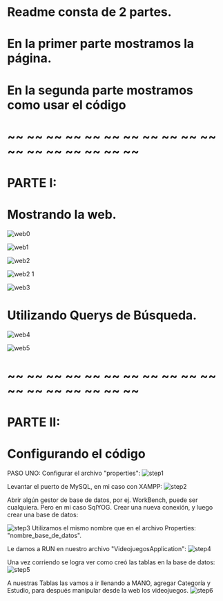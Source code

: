 # Readme consta de 2 partes.
# En la primer parte mostramos la página.
# En la segunda parte mostramos como usar el código
# ~~ ~~ ~~ ~~ ~~ ~~ ~~ ~~ ~~ ~~ ~~ ~~ ~~ ~~ ~~ ~~ ~~ ~~
# PARTE I:
# Mostrando la web.

![web0](https://user-images.githubusercontent.com/65823769/141187718-2bfcca3b-4d3a-4105-8d34-7a111e92df41.png)

![web1](https://user-images.githubusercontent.com/65823769/141187765-007709ea-bf2e-4490-89ec-ec98c4a145eb.png)

![web2](https://user-images.githubusercontent.com/65823769/141187784-09da8322-1624-4c51-9b2f-0a3c481890a1.png)

![web2 1](https://user-images.githubusercontent.com/65823769/141187794-f09bb5b2-9149-4a92-be52-de08fc060998.png)

![web3](https://user-images.githubusercontent.com/65823769/141187799-60142333-439f-4d29-8e25-9d836baea766.png)

# Utilizando Querys de Búsqueda.
![web4](https://user-images.githubusercontent.com/65823769/141187806-5543e7ea-2d6a-4ba8-865e-ceef9663f410.png)

![web5](https://user-images.githubusercontent.com/65823769/141187812-e42170b8-718d-4cf5-98ca-5a310c838e8b.png)



# ~~ ~~ ~~ ~~ ~~ ~~ ~~ ~~ ~~ ~~ ~~ ~~ ~~ ~~ ~~ ~~ ~~ ~~
# PARTE II:

# Configurando el código

PASO UNO: Configurar el archivo "properties":
![step1](https://user-images.githubusercontent.com/65823769/141183053-3ea943c1-e006-41c5-890b-63585dd59877.png)

Levantar el puerto de MySQL, en mi caso con XAMPP:
![step2](https://user-images.githubusercontent.com/65823769/141183312-19e42585-4ef1-4424-9213-6da115bc1a6e.png)


Abrir algún gestor de base de datos, por ej. WorkBench, puede ser cualquiera. 
Pero en mi caso SqlYOG.
Crear una nueva conexión, y luego crear una base de datos:

![step3](https://user-images.githubusercontent.com/65823769/141184026-65e3c4d5-012b-495a-b0fa-0da9a51ecec7.png)
Utilizamos el mismo nombre que en el archivo Properties: "nombre_base_de_datos".

Le damos a RUN en nuestro archivo "VideojuegosApplication":
![step4](https://user-images.githubusercontent.com/65823769/141184713-19d962f6-1e5f-4e4e-8156-80ae3778a009.png)

Una vez corriendo se logra ver como creó las tablas en la base de datos:
![step5](https://user-images.githubusercontent.com/65823769/141185590-01b27347-d632-488a-a68b-9da19d22f9f5.png)

A nuestras Tablas las vamos a ir llenando a MANO, agregar Categoría y Estudio, para después manipular desde la web los videojuegos.
![step6](https://user-images.githubusercontent.com/65823769/141185689-2c85014f-cf70-4230-a78b-3289b3792a26.png)






